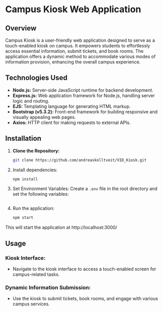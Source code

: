 # Campus Kiosk Web Application

## Overview

Campus Kiosk is a user-friendly web application designed to serve as a touch-enabled kiosk on campus. It empowers students to effortlessly access essential information, submit tickets, and book rooms. The application offers a dynamic method to accommodate various modes of information provision, enhancing the overall campus experience.

## Technologies Used

- **Node.js:** Server-side JavaScript runtime for backend development.
- **Express.js:** Web application framework for Node.js, handling server logic and routing.
- **EJS:** Templating language for generating HTML markup.
- **Bootstrap (v5.3.2):** Front-end framework for building responsive and visually appealing web pages.
- **Axios:** HTTP client for making requests to external APIs.

## Installation

1. **Clone the Repository:**
    ```bash
    git clone https://github.com/andreaskolltveit/VID_Kiosk.git
    ```

2. Install dependencies:
    ```bash
    npm install
    ```

3. Set Environment Variables:
    Create a `.env` file in the root directory and set the following variables:
    ```env

4. Run the application:
    ```bash
    npm start
    ```

This will start the application at http://localhost:3000/

## Usage

### Kiosk Interface:

- Navigate to the kiosk interface to access a touch-enabled screen for campus-related tasks.

### Dynamic Information Submission:

- Use the kiosk to submit tickets, book rooms, and engage with various campus services.